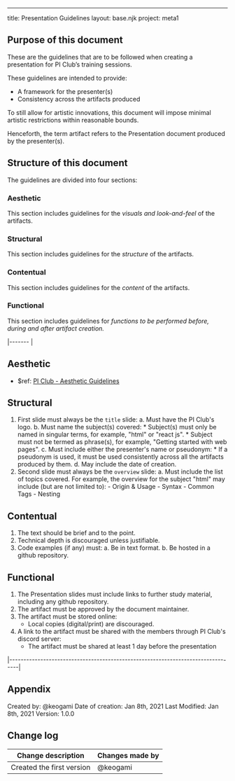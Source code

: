 ---
title: Presentation Guidelines
layout: base.njk
project: meta1

## Purpose of this document
These are the guidelines that are to be followed when creating a presentation for PI Club’s training sessions.

These guidelines are intended to provide:
- A framework for the presenter(s)
- Consistency across the artifacts produced

To still allow for artistic innovations, this document will impose minimal artistic restrictions within reasonable bounds.

Henceforth, the term artifact refers to the Presentation document produced by the presenter(s).

## Structure of this document
The guidelines are divided into four sections:

### Aesthetic
This section includes guidelines for the _visuals and look-and-feel_ of the artifacts.

### Structural
This section includes guidelines for the _structure_ of the artifacts.

### Contentual
This section includes guidelines for the _content_ of the artifacts.

### Functional
This section includes guidelines for _functions to be performed before, during and after artifact creation._

|-------                                                                          |


## Aesthetic
- $ref: [PI Club - Aesthetic Guidelines](/internal/guidelines/aesthetic_guidelines)

## Structural

1. First slide must always be the `title` slide:
      a. Must have the PI Club's logo.
      b. Must name the subject(s) covered:
           * Subject(s) must only be named in singular terms, for example, "html" or "react js".
           * Subject must not be termed as phrase(s), for example, "Getting started with web pages".
       c. Must include either the presenter's name or pseudonym:
           * If a pseudonym is used, it must be used consistently across all the artifacts produced by them.
       d. May include the date of creation.
2. Second slide must always be the `overview` slide:
       a. Must include the list of topics covered.
           For example, the overview for the subject "html" may include (but are not limited to):
	            - Origin & Usage
	            - Syntax
	            - Common Tags
	            - Nesting
## Contentual
1. The text should be brief and to the point.
2. Technical depth is discouraged unless justifiable.
3. Code examples (if any) must:
     a. Be in text format.
     b. Be hosted in a github repository.

## Functional
1. The Presentation slides must include links to further study material, including any github repository.
2. The artifact must be approved by the document maintainer.
3. The artifact must be stored online:
     * Local copies (digital/print) are discouraged.
4. A link to the artifact must be shared with the members through PI Club's discord server:
     * The artifact must be shared at least 1 day before the presentation
     
     
|---------------------------------------------------------------------------------|

## Appendix
Created by: @keogami
Date of creation: Jan 8th, 2021
Last Modified: Jan 8th, 2021
Version: 1.0.0



## Change log


| Change description        | Changes made by   |
|---------------------      |-----------------  |
| Created the first version |  @keogami         |


